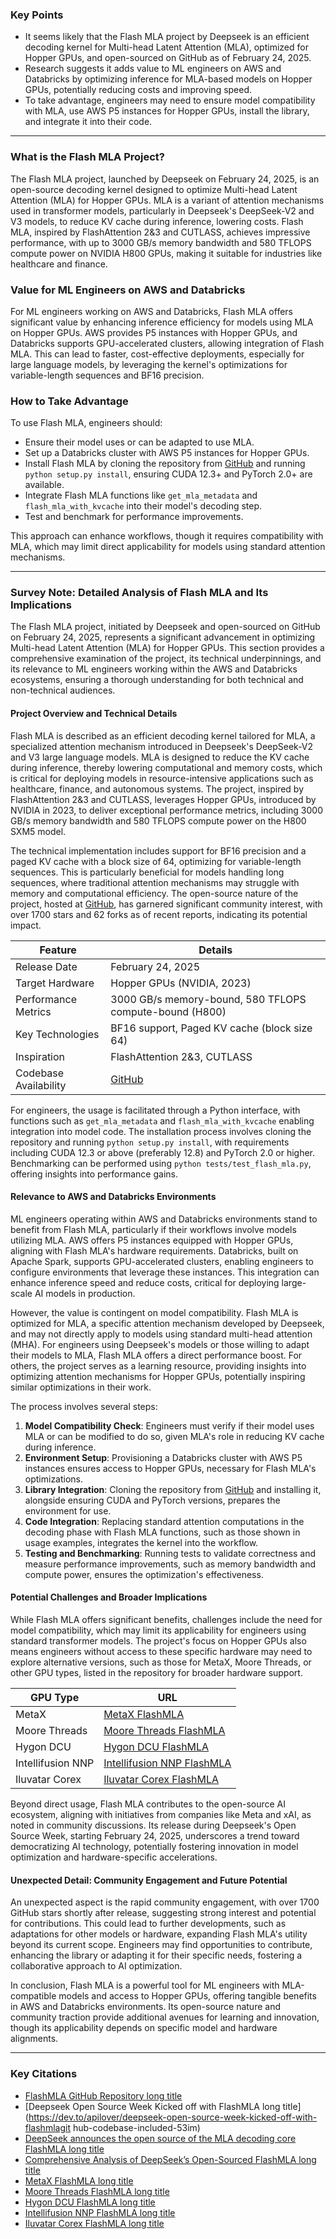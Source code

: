 ### Key Points
- It seems likely that the Flash MLA project by Deepseek is an efficient decoding kernel for Multi-head Latent Attention (MLA), optimized for Hopper GPUs, and open-sourced on GitHub as of February 24, 2025.
- Research suggests it adds value to ML engineers on AWS and Databricks by optimizing inference for MLA-based models on Hopper GPUs, potentially reducing costs and improving speed.
- To take advantage, engineers may need to ensure model compatibility with MLA, use AWS P5 instances for Hopper GPUs, install the library, and integrate it into their code.

---

### What is the Flash MLA Project?
The Flash MLA project, launched by Deepseek on February 24, 2025, is an open-source decoding kernel designed to optimize Multi-head Latent Attention (MLA) for Hopper GPUs. MLA is a variant of attention mechanisms used in transformer models, particularly in Deepseek's DeepSeek-V2 and V3 models, to reduce KV cache during inference, lowering costs. Flash MLA, inspired by FlashAttention 2&3 and CUTLASS, achieves impressive performance, with up to 3000 GB/s memory bandwidth and 580 TFLOPS compute power on NVIDIA H800 GPUs, making it suitable for industries like healthcare and finance.

### Value for ML Engineers on AWS and Databricks
For ML engineers working on AWS and Databricks, Flash MLA offers significant value by enhancing inference efficiency for models using MLA on Hopper GPUs. AWS provides P5 instances with Hopper GPUs, and Databricks supports GPU-accelerated clusters, allowing integration of Flash MLA. This can lead to faster, cost-effective deployments, especially for large language models, by leveraging the kernel's optimizations for variable-length sequences and BF16 precision.

### How to Take Advantage
To use Flash MLA, engineers should:
- Ensure their model uses or can be adapted to use MLA.
- Set up a Databricks cluster with AWS P5 instances for Hopper GPUs.
- Install Flash MLA by cloning the repository from [GitHub](https://github.com/deepseek-ai/FlashMLA) and running `python setup.py install`, ensuring CUDA 12.3+ and PyTorch 2.0+ are available.
- Integrate Flash MLA functions like `get_mla_metadata` and `flash_mla_with_kvcache` into their model's decoding step.
- Test and benchmark for performance improvements.

This approach can enhance workflows, though it requires compatibility with MLA, which may limit direct applicability for models using standard attention mechanisms.

---

### Survey Note: Detailed Analysis of Flash MLA and Its Implications

The Flash MLA project, initiated by Deepseek and open-sourced on GitHub on February 24, 2025, represents a significant advancement in optimizing Multi-head Latent Attention (MLA) for Hopper GPUs. This section provides a comprehensive examination of the project, its technical underpinnings, and its relevance to ML engineers working within the AWS and Databricks ecosystems, ensuring a thorough understanding for both technical and non-technical audiences.

#### Project Overview and Technical Details
Flash MLA is described as an efficient decoding kernel tailored for MLA, a specialized attention mechanism introduced in Deepseek's DeepSeek-V2 and V3 large language models. MLA is designed to reduce the KV cache during inference, thereby lowering computational and memory costs, which is critical for deploying models in resource-intensive applications such as healthcare, finance, and autonomous systems. The project, inspired by FlashAttention 2&3 and CUTLASS, leverages Hopper GPUs, introduced by NVIDIA in 2023, to deliver exceptional performance metrics, including 3000 GB/s memory bandwidth and 580 TFLOPS compute power on the H800 SXM5 model.

The technical implementation includes support for BF16 precision and a paged KV cache with a block size of 64, optimizing for variable-length sequences. This is particularly beneficial for models handling long sequences, where traditional attention mechanisms may struggle with memory and computational efficiency. The open-source nature of the project, hosted at [GitHub](https://github.com/deepseek-ai/FlashMLA), has garnered significant community interest, with over 1700 stars and 62 forks as of recent reports, indicating its potential impact.

| Feature                  | Details                                      |
|--------------------------|----------------------------------------------|
| Release Date             | February 24, 2025                            |
| Target Hardware          | Hopper GPUs (NVIDIA, 2023)                   |
| Performance Metrics      | 3000 GB/s memory-bound, 580 TFLOPS compute-bound (H800) |
| Key Technologies         | BF16 support, Paged KV cache (block size 64) |
| Inspiration              | FlashAttention 2&3, CUTLASS                  |
| Codebase Availability    | [GitHub](https://github.com/deepseek-ai/FlashMLA)      |

For engineers, the usage is facilitated through a Python interface, with functions such as `get_mla_metadata` and `flash_mla_with_kvcache` enabling integration into model code. The installation process involves cloning the repository and running `python setup.py install`, with requirements including CUDA 12.3 or above (preferably 12.8) and PyTorch 2.0 or higher. Benchmarking can be performed using `python tests/test_flash_mla.py`, offering insights into performance gains.

#### Relevance to AWS and Databricks Environments
ML engineers operating within AWS and Databricks environments stand to benefit from Flash MLA, particularly if their workflows involve models utilizing MLA. AWS offers P5 instances equipped with Hopper GPUs, aligning with Flash MLA's hardware requirements. Databricks, built on Apache Spark, supports GPU-accelerated clusters, enabling engineers to configure environments that leverage these instances. This integration can enhance inference speed and reduce costs, critical for deploying large-scale AI models in production.

However, the value is contingent on model compatibility. Flash MLA is optimized for MLA, a specific attention mechanism developed by Deepseek, and may not directly apply to models using standard multi-head attention (MHA). For engineers using Deepseek's models or those willing to adapt their models to MLA, Flash MLA offers a direct performance boost. For others, the project serves as a learning resource, providing insights into optimizing attention mechanisms for Hopper GPUs, potentially inspiring similar optimizations in their work.

The process involves several steps:
1. **Model Compatibility Check**: Engineers must verify if their model uses MLA or can be modified to do so, given MLA's role in reducing KV cache during inference.
2. **Environment Setup**: Provisioning a Databricks cluster with AWS P5 instances ensures access to Hopper GPUs, necessary for Flash MLA's optimizations.
3. **Library Integration**: Cloning the repository from [GitHub](https://github.com/deepseek-ai/FlashMLA) and installing it, alongside ensuring CUDA and PyTorch versions, prepares the environment for use.
4. **Code Integration**: Replacing standard attention computations in the decoding phase with Flash MLA functions, such as those shown in usage examples, integrates the kernel into the workflow.
5. **Testing and Benchmarking**: Running tests to validate correctness and measure performance improvements, such as memory bandwidth and compute power, ensures the optimization's effectiveness.

#### Potential Challenges and Broader Implications
While Flash MLA offers significant benefits, challenges include the need for model compatibility, which may limit its applicability for engineers using standard transformer models. The project's focus on Hopper GPUs also means engineers without access to these specific hardware may need to explore alternative versions, such as those for MetaX, Moore Threads, or other GPU types, listed in the repository for broader hardware support.

| GPU Type         | URL                                      |
|------------------|------------------------------------------|
| MetaX            | [MetaX FlashMLA](https://github.com/MetaX-MACA/FlashMLA)   |
| Moore Threads    | [Moore Threads FlashMLA](https://github.com/MooreThreads/MT-flashMLA) |
| Hygon DCU        | [Hygon DCU FlashMLA](https://developer.sourcefind.cn/codes/OpenDAS/MLAttention) |
| Intellifusion NNP| [Intellifusion NNP FlashMLA](https://gitee.com/Intellifusion_2025/tyllm/blob/master/python/tylang/flash_mla.py) |
| Iluvatar Corex   | [Iluvatar Corex FlashMLA](https://github.com/Deep-Spark/FlashMLA/tree/iluvatar_flashmla) |

Beyond direct usage, Flash MLA contributes to the open-source AI ecosystem, aligning with initiatives from companies like Meta and xAI, as noted in community discussions. Its release during Deepseek's Open Source Week, starting February 24, 2025, underscores a trend toward democratizing AI technology, potentially fostering innovation in model optimization and hardware-specific accelerations.

#### Unexpected Detail: Community Engagement and Future Potential
An unexpected aspect is the rapid community engagement, with over 1700 GitHub stars shortly after release, suggesting strong interest and potential for contributions. This could lead to further developments, such as adaptations for other models or hardware, expanding Flash MLA's utility beyond its current scope. Engineers may find opportunities to contribute, enhancing the library or adapting it for their specific needs, fostering a collaborative approach to AI optimization.

In conclusion, Flash MLA is a powerful tool for ML engineers with MLA-compatible models and access to Hopper GPUs, offering tangible benefits in AWS and Databricks environments. Its open-source nature and community traction provide additional avenues for learning and innovation, though its applicability depends on specific model and hardware alignments.

---

### Key Citations
- [FlashMLA GitHub Repository long title](https://github.com/deepseek-ai/FlashMLA)
- [Deepseek Open Source Week Kicked off with FlashMLA long title](https://dev.to/apilover/deepseek-open-source-week-kicked-off-with-flashmlagit hub-codebase-included-53im)
- [DeepSeek announces the open source of the MLA decoding core FlashMLA long title](https://news.futunn.com/en/flash/18475054/deepseek-announces-the-open-source-of-the-mla-decoding-core)
- [Comprehensive Analysis of DeepSeek’s Open-Sourced FlashMLA long title](https://medium.com/@jenray1986/comprehensive-analysis-of-deepseeks-open-sourced-flashmla-83b8f590d804)
- [MetaX FlashMLA long title](https://github.com/MetaX-MACA/FlashMLA)
- [Moore Threads FlashMLA long title](https://github.com/MooreThreads/MT-flashMLA)
- [Hygon DCU FlashMLA long title](https://developer.sourcefind.cn/codes/OpenDAS/MLAttention)
- [Intellifusion NNP FlashMLA long title](https://gitee.com/Intellifusion_2025/tyllm/blob/master/python/tylang/flash_mla.py)
- [Iluvatar Corex FlashMLA long title](https://github.com/Deep-Spark/FlashMLA/tree/iluvatar_flashmla)